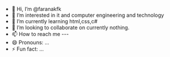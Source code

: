 - 👋 Hi, I’m @faranakfk
- 👀 I’m interested in it and computer engineering and technology
- 🌱 I’m currently learning html,css,c#
- 💞️ I’m looking to collaborate on currently nothing.
- 📫 How to reach me ---
- 😄 Pronouns: ...
- ⚡ Fun fact: ...

<!---
faranakfk/faranakfk is a ✨ special ✨ repository because its `README.md` (this file) appears on your GitHub profile.
You can click the Preview link to take a look at your changes.
--->
